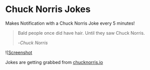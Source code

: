 # Chuck Norris Jokes

Makes Notification with a Chuck Norris Joke every 5 minutes!

> Bald people once did have hair. Until they saw Chuck Norris.
>
> -_Chuck Norris_

![[Screenshot](./assets/screenshot.png)

Jokes are getting grabbed from [chucknorris.io](https://api.chucknorris.io/)
